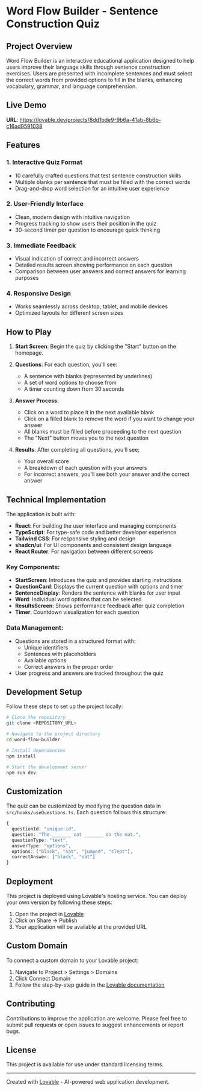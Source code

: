 
# Word Flow Builder - Sentence Construction Quiz

## Project Overview

Word Flow Builder is an interactive educational application designed to help users improve their language skills through sentence construction exercises. Users are presented with incomplete sentences and must select the correct words from provided options to fill in the blanks, enhancing vocabulary, grammar, and language comprehension.

## Live Demo

**URL**: https://lovable.dev/projects/8dd1bde9-9b6a-41ab-8b6b-c16ad9591038

## Features

### 1. Interactive Quiz Format
- 10 carefully crafted questions that test sentence construction skills
- Multiple blanks per sentence that must be filled with the correct words
- Drag-and-drop word selection for an intuitive user experience

### 2. User-Friendly Interface
- Clean, modern design with intuitive navigation
- Progress tracking to show users their position in the quiz
- 30-second timer per question to encourage quick thinking

### 3. Immediate Feedback
- Visual indication of correct and incorrect answers
- Detailed results screen showing performance on each question
- Comparison between user answers and correct answers for learning purposes

### 4. Responsive Design
- Works seamlessly across desktop, tablet, and mobile devices
- Optimized layouts for different screen sizes

## How to Play

1. **Start Screen**: Begin the quiz by clicking the "Start" button on the homepage.
2. **Questions**: For each question, you'll see:
   - A sentence with blanks (represented by underlines)
   - A set of word options to choose from
   - A timer counting down from 30 seconds

3. **Answer Process**:
   - Click on a word to place it in the next available blank
   - Click on a filled blank to remove the word if you want to change your answer
   - All blanks must be filled before proceeding to the next question
   - The "Next" button moves you to the next question

4. **Results**: After completing all questions, you'll see:
   - Your overall score
   - A breakdown of each question with your answers
   - For incorrect answers, you'll see both your answer and the correct answer

## Technical Implementation

The application is built with:

- **React**: For building the user interface and managing components
- **TypeScript**: For type-safe code and better developer experience
- **Tailwind CSS**: For responsive styling and design
- **shadcn/ui**: For UI components and consistent design language
- **React Router**: For navigation between different screens

### Key Components:

- **StartScreen**: Introduces the quiz and provides starting instructions
- **QuestionCard**: Displays the current question with options and timer
- **SentenceDisplay**: Renders the sentence with blanks for user input
- **Word**: Individual word options that can be selected
- **ResultsScreen**: Shows performance feedback after quiz completion
- **Timer**: Countdown visualization for each question

### Data Management:

- Questions are stored in a structured format with:
  - Unique identifiers
  - Sentences with placeholders
  - Available options
  - Correct answers in the proper order
- User progress and answers are tracked throughout the quiz

## Development Setup

Follow these steps to set up the project locally:

```sh
# Clone the repository
git clone <REPOSITORY_URL>

# Navigate to the project directory
cd word-flow-builder

# Install dependencies
npm install

# Start the development server
npm run dev
```

## Customization

The quiz can be customized by modifying the question data in `src/hooks/useQuestions.ts`. Each question follows this structure:

```typescript
{
  questionId: "unique-id",
  question: "The _______ cat _______ on the mat.",
  questionType: "text",
  answerType: "options",
  options: ["black", "sat", "jumped", "slept"],
  correctAnswer: ["black", "sat"]
}
```

## Deployment

This project is deployed using Lovable's hosting service. You can deploy your own version by following these steps:

1. Open the project in [Lovable](https://lovable.dev/projects/8dd1bde9-9b6a-41ab-8b6b-c16ad9591038)
2. Click on Share -> Publish
3. Your application will be available at the provided URL

## Custom Domain

To connect a custom domain to your Lovable project:
1. Navigate to Project > Settings > Domains
2. Click Connect Domain
3. Follow the step-by-step guide in the [Lovable documentation](https://docs.lovable.dev/tips-tricks/custom-domain#step-by-step-guide)

## Contributing

Contributions to improve the application are welcome. Please feel free to submit pull requests or open issues to suggest enhancements or report bugs.

## License

This project is available for use under standard licensing terms.

---

Created with [Lovable](https://lovable.dev) - AI-powered web application development.
